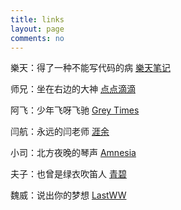 ```yaml
---
title: links
layout: page
comments: no
---
```



樂天：得了一种不能写代码的病   [樂天笔记](http://letiantian.me)

师兄：坐在右边的大神   [点点滴滴](http://www.darlingfive.com)

阿飞：少年飞呀飞驰     [Grey Times](http://kangkona.github.io)

闫航：永远的闫老师     [涯余](http://yayua.github.io)

小司：北方夜晚的琴声   [Amnesia](http://sinb.github.io)

夫子：也曾是绿衣吹笛人 [青碧](http://blog.tuzhii.com)

魏威：说出你的梦想     [LastWW](http://blog.lastww.com)
